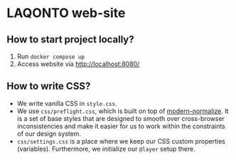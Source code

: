 # LAQONTO web-site

## How to start project locally?

1. Run `docker compose up`
2. Access website via [http://localhost:8080/](http://localhost:8080/)

## How to write CSS?

- We write vanilla CSS in `style.css`.
- We use `css/preflight.css`, which is built on top of [modern-normalize](https://github.com/sindresorhus/modern-normalize). It is a set of base styles that are designed to smooth over cross-browser inconsistencies and make it easier for us to work within the constraints of our design system.
- `css/settings.css` is a place where we keep our CSS custom properties (variables). Furthermore, we initialize our `@layer` setup there.
